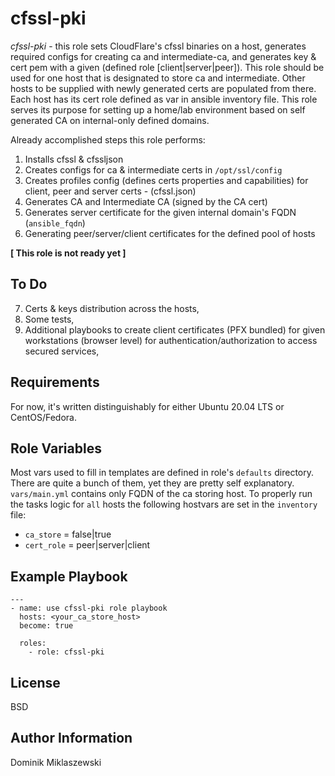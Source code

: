 cfssl-pki
=========

*cfssl-pki* - this role sets CloudFlare's cfssl binaries on a host, generates required configs for creating ca and intermediate-ca, and generates key & cert pem with a given (defined role [client|server|peer]). This role should be used for one host that is designated to store ca and intermediate. Other hosts to be supplied with newly generated certs are populated from there. Each host has its cert role defined as var in ansible inventory file. This role serves its purpose for setting up a home/lab environment based on self generated CA on internal-only defined domains.

Already accomplished steps this role performs:

1. Installs cfssl & cfssljson
2. Creates configs for ca & intermediate certs in `/opt/ssl/config`
3. Creates profiles config (defines certs properties and capabilities) for client, peer and server certs - (cfssl.json)
4. Generates CA and Intermediate CA (signed by the CA cert)
5. Generates server certificate for the given internal domain's FQDN (`ansible_fqdn`)
6. Generating peer/server/client certificates for the defined pool of hosts

**[ This role is not ready yet ]**

To Do
-----

7. Certs & keys distribution across the hosts,
8. Some tests,
9. Additional playbooks to create client certificates (PFX bundled) for given workstations (browser level) for authentication/authorization to access secured services,

Requirements
------------

For now, it's written distinguishably for either Ubuntu 20.04 LTS or CentOS/Fedora.

Role Variables
--------------

Most vars used to fill in templates are defined in role's `defaults` directory. There are quite a bunch of them, yet they are pretty self explanatory. `vars/main.yml` contains only FQDN of the ca storing host. To properly run the tasks logic for `all` hosts the following hostvars are set in the `inventory` file: 
* `ca_store` = false|true
* `cert_role` = peer|server|client

Example Playbook
----------------

```
---
- name: use cfssl-pki role playbook
  hosts: <your_ca_store_host>
  become: true

  roles:
    - role: cfssl-pki
```

License
-------

BSD

Author Information
------------------

Dominik Miklaszewski
